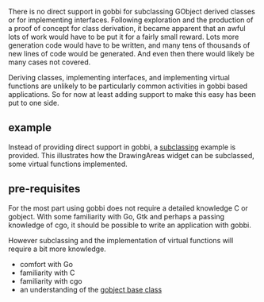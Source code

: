 There is no direct support in gobbi for subclassing
GObject derived classes
or for implementing interfaces.
Following exploration and the production of a
proof of concept for class derivation,
it became apparent that an awful lots of work
would have to be put it for a fairly small reward.
Lots more generation code would have to be written,
and many tens of thousands of new lines of code
would be generated.
And even then there would likely be many
cases not covered.

Deriving classes, implementing interfaces,
and implementing virtual functions are
unlikely to be particularly common activities
in gobbi based applications.
So for now at least adding support to make this
easy has been put to one side.

## example
Instead of providing direct support in gobbi, a
[subclassing](https://github.com/pekim/gobbi/blob/master/example/subclass-drawingarea)
example is provided.
This illustrates how the DrawingAreas widget
can be subclassed, some virtual functions implemented.

## pre-requisites
For the most part using gobbi does not require
a detailed knowledge C or gobject.
With some familiarity with Go, Gtk and perhaps
a passing knowledge of cgo,
it should be possible to write an application
with gobbi.

However subclassing and the implementation of
virtual functions will require a bit
more knowledge.

- comfort with Go
- familiarity with C
- familiarity with cgo
- an understanding of the [gobject base class](https://developer.gnome.org/gobject/stable/chapter-gobject.html)

